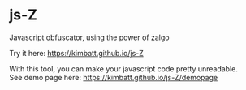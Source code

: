 # js-Z
Javascript obfuscator, using the power of zalgo


Try it here: https://kimbatt.github.io/js-Z

With this tool, you can make your javascript code pretty unreadable.  
See demo page here: https://kimbatt.github.io/js-Z/demopage
